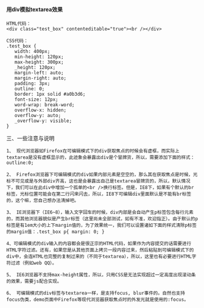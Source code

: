 #### 用div模拟textarea效果

    HTML代码：
    <div class="test_box" contenteditable="true"><br /></div>

    CSS代码：
    .test_box {
       width: 400px;
       min-height: 120px;
       max-height: 300px;
       _height: 120px;
       margin-left: auto;
       margin-right: auto;
       padding: 3px;
       outline: 0;
       border: 1px solid #a0b3d6;
       font-size: 12px;
       word-wrap: break-word;
       overflow-x: hidden;
       overflow-y: auto;
       _overflow-y: visible;
    }

三、一些注意与说明  

    1、 现代浏览器如Firefox在可编辑模式下的div获取焦点的时候会有虚框，而实际上textarea是没有虚框显示的，此迹象会暴露出div是个冒牌货，所以，需要添加下面的样式：outline:0;

    2、 Firefox浏览器下可编辑模式的div如果内部元素是空空的，那么其在获取焦点是时候，光标不可见或是与外部div齐高，这也是会暴露出自己是textarea冒牌货的，所以，默认情况下，我们可以在此div中增加一个孤单的<br />换行标签。但是，IE8下，如果有个默认的br标签，光标位置可能会在第二行闪来闪去，所以，IE8下可编辑div里面默认是不能有br标签的，这个嘛，您自己想办法清掉吧。

    3、 IE浏览器下（IE6~8），输入文字回车的时候，div内部是会自动产生p标签包含每行元素的，而其他浏览器貌似是产生br标签（这里尚未全部测试，如有不准，欢迎指正）。由于默认的p标签是有1em大小的上下margin值的，为了效果统一，我们可以设置诸如下面的样式清除p标签的margin值：.test_box p{ margin: 0; }

    4、可编辑模式的div输入的内容都会是很正宗的HTML代码，如果作为内容提交的话需要进行HTML字符过滤。还有，如果您是从其他页面上拷贝一段内容过来，然后粘贴到可编辑模式下的div中，会连HTML也完整的复制过来的（不同于textarea），所以，这里也有必要进行HTML字符过滤（例如web QQ）。

    5、 IE6浏览器不支持max-height属性，所以，只用CSS是无法实现超过一定高度出现滚动条的效果，需要js配合实现。

    6、 可编辑模式的div标签与textarea一样，是支持focus, blur事件的。自然也支持focus伪类，demo页面中Firefox等现代浏览器获取焦点时的外发光就是使用的:focus。
